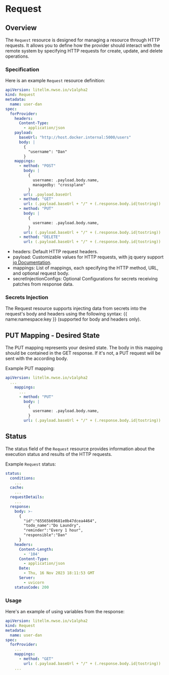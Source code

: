 # Request

## Overview

The `Request` resource is designed for managing a resource through HTTP requests. It allows you to define how the provider should interact with the remote system by specifying HTTP requests for create, update, and delete operations.

### Specification

Here is an example `Request` resource definition:

  ```yaml
  apiVersion: litellm.nwse.io/v1alpha2
  kind: Request
  metadata:
    name: user-dan
  spec:
    forProvider:
      headers:
        Content-Type:
          - application/json
      payload:
        baseUrl: "http://host.docker.internal:5000/users"
        body: |
          {
            "username": "Dan"
          }
      mappings:
        - method: "POST"
          body: |
            {
              username: .payload.body.name, 
              managedby: "crossplane"
            }
          url: .payload.baseUrl
        - method: "GET"
          url: (.payload.baseUrl + "/" + (.response.body.id|tostring)) 
        - method: "PUT"
          body: |
            {
              username: .payload.body.name, 
            }
          url: (.payload.baseUrl + "/" + (.response.body.id|tostring)) 
        - method: "DELETE"
          url: (.payload.baseUrl + "/" + (.response.body.id|tostring)) 
  ```

- headers: Default HTTP request headers.
- payload: Customizable values for HTTP requests, with jq query support [jq Documentation](https://jqlang.github.io/jq/manual/#object-identifier-index).
- mappings: List of mappings, each specifying the HTTP method, URL, and optional request body.
- secretInjectionConfigs: Optional Configurations for secrets receiving patches from response data.

### Secrets Injection

The Request resource supports injecting data from secrets into the request's body and headers using the following syntax: {{ name:namespace:key }} (supported for body and headers only).

## PUT Mapping - Desired State

The PUT mapping represents your desired state. The body in this mapping should be contained in the GET response. If it's not, a PUT request will be sent with the according body.

Example PUT mapping:

  ```yaml
  apiVersion: litellm.nwse.io/v1alpha2
    ...
      mappings:
        ...
        - method: "PUT"
          body: |
            {
              username: .payload.body.name, 
            }
          url: (.payload.baseUrl + "/" + (.response.body.id|tostring)) 
  ```

## Status

The status field of the `Request` resource provides information about the execution status and results of the HTTP requests.

Example `Request` status:

  ```yaml
  status:
    conditions:
      ...
    cache:
      ...
    requestDetails:
      ...
    response:
      body: >-
        {
          "id":"65565b69681e0b47dcea4464",
          "todo_name":"Do Laundry",
          "reminder":"Every 1 hour",
          "responsible":"Dan"
        }
      headers:
        Content-Length:
          - '104'
        Content-Type:
          - application/json
        Date:
          - Thu, 16 Nov 2023 18:11:53 GMT
        Server:
          - uvicorn
      statusCode: 200
  ```

### Usage

Here's an example of using variables from the response:

  ```yaml
  apiVersion: litellm.nwse.io/v1alpha2
  kind: Request
  metadata:
    name: user-dan
  spec:
    forProvider:
      ...
      mappings:
        - method: "GET"
          url: (.payload.baseUrl + "/" + (.response.body.id|tostring)) 
      ...
  ```
